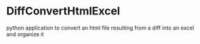 # DiffConvertHtmlExcel
python application to convert an html file resulting from a diff into an excel and organize it

